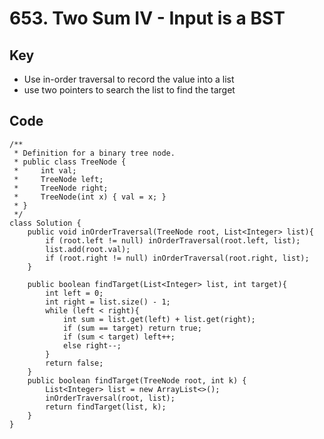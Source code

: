 # 653. Two Sum IV - Input is a BST

## Key
* Use in-order traversal to record the value into a list
* use two pointers to search the list to find the target
     
     
## Code
```
/**
 * Definition for a binary tree node.
 * public class TreeNode {
 *     int val;
 *     TreeNode left;
 *     TreeNode right;
 *     TreeNode(int x) { val = x; }
 * }
 */
class Solution {
    public void inOrderTraversal(TreeNode root, List<Integer> list){
        if (root.left != null) inOrderTraversal(root.left, list);
        list.add(root.val);
        if (root.right != null) inOrderTraversal(root.right, list);
    }
    
    public boolean findTarget(List<Integer> list, int target){
        int left = 0;
        int right = list.size() - 1;
        while (left < right){
            int sum = list.get(left) + list.get(right);
            if (sum == target) return true;
            if (sum < target) left++;
            else right--;
        }
        return false;
    }
    public boolean findTarget(TreeNode root, int k) {
        List<Integer> list = new ArrayList<>();
        inOrderTraversal(root, list);
        return findTarget(list, k);
    }
}
```
